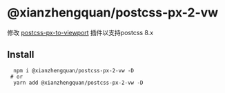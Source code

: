 #  @xianzhengquan/postcss-px-2-vw
修改 [postcss-px-to-viewport](https://github.com/evrone/postcss-px-to-viewport) 插件以支持postcss 8.x

## Install
``` shell
  npm i @xianzhengquan/postcss-px-2-vw -D
 # or
  yarn add @xianzhengquan/postcss-px-2-vw -D
```
